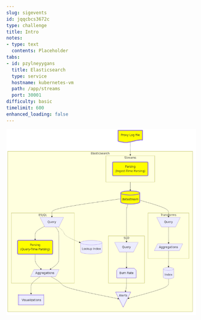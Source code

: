 ```yaml
---
slug: sigevents
id: jqqcbcs3672c
type: challenge
title: Intro
notes:
- type: text
  contents: Placeholder
tabs:
- id: pzylneyygans
  title: Elasticsearch
  type: service
  hostname: kubernetes-vm
  path: /app/streams
  port: 30001
difficulty: basic
timelimit: 600
enhanced_loading: false
---
```

![1_arch.mmd.png](../assets/1_arch.mmd.png)